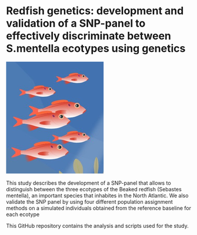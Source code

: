 # Redfish genetics: development and validation of a SNP-panel to effectively discriminate between S.mentella ecotypes using genetics
![image](https://github.com/BelenJM/Redfish-genetics/blob/main/redfish_illustration.jpg)

This study describes the development of a SNP-panel that allows to distinguish between the three ecotypes of the Beaked redfish (Sebastes mentella), an important species that inhabites in the North Atlantic. We also validate the SNP panel by using four different population assignment methods on a simulated individuals obtained from the reference baseline for each ecotype

This GitHub repository contains the analysis and scripts used for the study.
